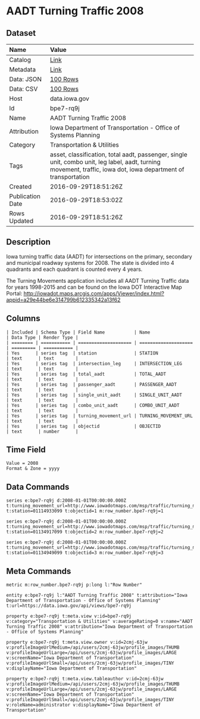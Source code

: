 # AADT Turning Traffic 2008

## Dataset

| Name | Value |
| :--- | :---- |
| Catalog | [Link](https://catalog.data.gov/dataset/aadt-turning-traffic-2008) |
| Metadata | [Link](https://data.iowa.gov/api/views/bpe7-rq9j) |
| Data: JSON | [100 Rows](https://data.iowa.gov/api/views/bpe7-rq9j/rows.json?max_rows=100) |
| Data: CSV | [100 Rows](https://data.iowa.gov/api/views/bpe7-rq9j/rows.csv?max_rows=100) |
| Host | data.iowa.gov |
| Id | bpe7-rq9j |
| Name | AADT Turning Traffic 2008 |
| Attribution | Iowa Department of Transportation - Office of Systems Planning |
| Category | Transportation & Utilities |
| Tags | asset, classification, total aadt, passenger, single unit, combo unit, leg label, aadt, turning movement, traffic, iowa dot, iowa department of transportation |
| Created | 2016-09-29T18:51:26Z |
| Publication Date | 2016-09-29T18:53:02Z |
| Rows Updated | 2016-09-29T18:51:26Z |

## Description

Iowa turning traffic data (AADT) for intersections on the primary, secondary and municipal roadway systems for 2008. The state is divided into 4 quadrants and each quadrant is counted every 4 years.

The Turning Movements application includes all AADT Turning Traffic data for years 1998-2015 and can be found on the Iowa DOT Interactive Map Portal: http://iowadot.maps.arcgis.com/apps/Viewer/index.html?appid=a29e44be6e314799b612335342a13f62

## Columns

```ls
| Included | Schema Type | Field Name           | Name                 | Data Type | Render Type |
| ======== | =========== | ==================== | ==================== | ========= | =========== |
| Yes      | series tag  | station              | STATION              | text      | text        |
| Yes      | series tag  | intersection_leg     | INTERSECTION_LEG     | text      | text        |
| Yes      | series tag  | total_aadt           | TOTAL_AADT           | text      | text        |
| Yes      | series tag  | passenger_aadt       | PASSENGER_AADT       | text      | text        |
| Yes      | series tag  | single_unit_aadt     | SINGLE_UNIT_AADT     | text      | text        |
| Yes      | series tag  | combo_unit_aadt      | COMBO_UNIT_AADT      | text      | text        |
| Yes      | series tag  | turning_movement_url | TURNING_MOVEMENT_URL | text      | text        |
| Yes      | series tag  | objectid             | OBJECTID             | text      | number      |
```

## Time Field

```ls
Value = 2008
Format & Zone = yyyy
```

## Data Commands

```ls
series e:bpe7-rq9j d:2008-01-01T00:00:00.000Z t:turning_movement_url=http://www.iowadotmaps.com/msp/traffic/turning_movements/2008/01114933099.pdf t:station=01114933099 t:objectid=1 m:row_number.bpe7-rq9j=1

series e:bpe7-rq9j d:2008-01-01T00:00:00.000Z t:turning_movement_url=http://www.iowadotmaps.com/msp/traffic/turning_movements/2008/01134917099.pdf t:station=01134917099 t:objectid=2 m:row_number.bpe7-rq9j=2

series e:bpe7-rq9j d:2008-01-01T00:00:00.000Z t:turning_movement_url=http://www.iowadotmaps.com/msp/traffic/turning_movements/2008/01134949099.pdf t:station=01134949099 t:objectid=3 m:row_number.bpe7-rq9j=3
```

## Meta Commands

```ls
metric m:row_number.bpe7-rq9j p:long l:"Row Number"

entity e:bpe7-rq9j l:"AADT Turning Traffic 2008" t:attribution="Iowa Department of Transportation - Office of Systems Planning" t:url=https://data.iowa.gov/api/views/bpe7-rq9j

property e:bpe7-rq9j t:meta.view v:id=bpe7-rq9j v:category="Transportation & Utilities" v:averageRating=0 v:name="AADT Turning Traffic 2008" v:attribution="Iowa Department of Transportation - Office of Systems Planning"

property e:bpe7-rq9j t:meta.view.owner v:id=2cmj-63jw v:profileImageUrlMedium=/api/users/2cmj-63jw/profile_images/THUMB v:profileImageUrlLarge=/api/users/2cmj-63jw/profile_images/LARGE v:screenName="Iowa Department of Transportation" v:profileImageUrlSmall=/api/users/2cmj-63jw/profile_images/TINY v:displayName="Iowa Department of Transportation"

property e:bpe7-rq9j t:meta.view.tableauthor v:id=2cmj-63jw v:profileImageUrlMedium=/api/users/2cmj-63jw/profile_images/THUMB v:profileImageUrlLarge=/api/users/2cmj-63jw/profile_images/LARGE v:screenName="Iowa Department of Transportation" v:profileImageUrlSmall=/api/users/2cmj-63jw/profile_images/TINY v:roleName=administrator v:displayName="Iowa Department of Transportation"
```